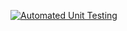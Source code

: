 [![Automated Unit Testing](https://github.com/AnnaAaBrekke/ca-workflow/actions/workflows/unit-test.yml/badge.svg?branch=workflow)](https://github.com/AnnaAaBrekke/ca-workflow/actions/workflows/unit-test.yml)
